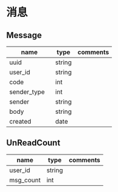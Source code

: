 # 消息

## Message

name        |type  |comments
------------|------|---------------------
uuid        |string|
user_id     |string|
code        |int   |
sender_type |int   |
sender      |string|
body        |string|
created　　　|date  |

## UnReadCount

name     |type  |comments
---------|------|---------------------
user_id  |string|
msg_count|int   |

